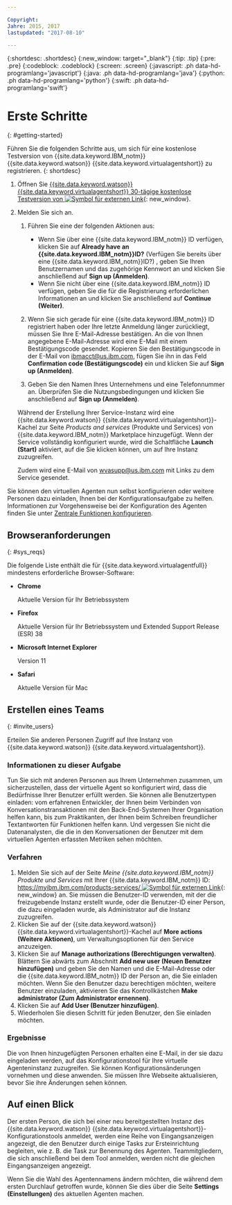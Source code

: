 ```yaml
---

Copyright:
Jahre: 2015, 2017
lastupdated: "2017-08-10"

---
```


{:shortdesc: .shortdesc}
{:new_window: target="_blank"}
{:tip: .tip}
{:pre: .pre}
{:codeblock: .codeblock}
{:screen: .screen}
{:javascript: .ph data-hd-programlang='javascript'}
{:java: .ph data-hd-programlang='java'}
{:python: .ph data-hd-programlang='python'}
{:swift: .ph data-hd-programlang='swift'}

# Erste Schritte 
{: #getting-started}

Führen Sie die folgenden Schritte aus, um sich für eine kostenlose Testversion von {{site.data.keyword.IBM_notm}} {{site.data.keyword.watson}} {{site.data.keyword.virtualagentshort}} zu registrieren.
{: shortdesc}

1.  Öffnen Sie [{{site.data.keyword.watson}} {{site.data.keyword.virtualagentshort}} 30-tägige kostenlose Testversion von ![Symbol für externen Link](../../icons/launch-glyph.svg "Symbol für externen Link")](https://www.ibm.com/account/us-en/signup/register.html?a=MzAyNjcwOWQtNWMwMy00&amp;ctx=C001&amp;cc=us&amp;lc=en&amp;trial=yes&amp;quantity=1&amp;catalogName=Master&amp;partNumber=WT_TRIAL&amp;siteID=ECOM&amp;cm_mc_uid=15805692529414733586057&amp;cm_mc_sid_50200000=1473966654 "Symbol für externen Link"){: new_window}.
1.  Melden Sie sich an.

    1.  Führen Sie eine der folgenden Aktionen aus:

        - Wenn Sie über eine {{site.data.keyword.IBM_notm}} ID verfügen, klicken Sie auf **Already have an {{site.data.keyword.IBM_notm}}ID?** (Verfügen Sie bereits über eine {{site.data.keyword.IBM_notm}}ID?) , geben Sie Ihren Benutzernamen und das zugehörige Kennwort an und klicken Sie anschließend auf **Sign up (Anmelden)**.
        - Wenn Sie nicht über eine {{site.data.keyword.IBM_notm}} ID verfügen, geben Sie die für die Registrierung erforderlichen Informationen an und klicken Sie anschließend auf **Continue (Weiter)**.

    1.  Wenn Sie sich gerade für eine {{site.data.keyword.IBM_notm}} ID registriert haben oder Ihre letzte Anmeldung länger zurückliegt, müssen Sie Ihre E-Mail-Adresse bestätigen. An die von Ihnen angegebene E-Mail-Adresse wird eine E-Mail mit einem Bestätigungscode gesendet. Kopieren Sie den Bestätigungscode in der E-Mail von ibmacct@us.ibm.com, fügen Sie ihn in das Feld **Confirmation code (Bestätigungscode)** ein und klicken Sie auf **Sign up (Anmelden)**.
    1.  Geben Sie den Namen Ihres Unternehmens und eine Telefonnummer an. Überprüfen Sie die Nutzungsbedingungen und klicken Sie anschließend auf **Sign up (Anmelden)**.

    Während der Erstellung Ihrer Service-Instanz wird eine {{site.data.keyword.watson}} {{site.data.keyword.virtualagentshort}}-Kachel zur Seite *Products and services* (Produkte und Services) von {{site.data.keyword.IBM_notm}} Marketplace hinzugefügt. Wenn der Service vollständig konfiguriert wurde, wird die Schaltfläche **Launch (Start)** aktiviert, auf die Sie klicken können, um auf Ihre Instanz zuzugreifen.

    Zudem wird eine E-Mail von wvasupp@us.ibm.com mit Links zu dem Service gesendet.

Sie können den virtuellen Agenten nun selbst konfigurieren oder weitere Personen dazu einladen, Ihnen bei der Konfigurationsaufgabe zu helfen. Informationen zur Vorgehensweise bei der Konfiguration des Agenten finden Sie unter [Zentrale Funktionen konfigurieren](configure.html).

## Browseranforderungen 
{: #sys_reqs}

Die folgende Liste enthält die für {{site.data.keyword.virtualagentfull}} mindestens erforderliche Browser-Software:

- **Chrome**

    Aktuelle Version für Ihr Betriebssystem

- **Firefox**

    Aktuelle Version für Ihr Betriebssystem und Extended Support Release (ESR) 38

- **Microsoft Internet Explorer**

    Version 11

- **Safari**

    Aktuelle Version für Mac

## Erstellen eines Teams 
{: #invite_users}

Erteilen Sie anderen Personen Zugriff auf Ihre Instanz von {{site.data.keyword.watson}} {{site.data.keyword.virtualagentshort}}.

### Informationen zu dieser Aufgabe

Tun Sie sich mit anderen Personen aus Ihrem Unternehmen zusammen, um sicherzustellen, dass der virtuelle Agent so konfiguriert wird, dass die Bedürfnisse Ihrer Benutzer erfüllt werden. Sie können alle Benutzertypen einladen: vom erfahrenen Entwickler, der Ihnen beim Verbinden von Konversationstransaktionen mit den Back-End-Systemen Ihrer Organisation helfen kann, bis zum Praktikanten, der Ihnen beim Schreiben freundlicher Textantworten für Funktionen helfen kann. Und vergessen Sie nicht die Datenanalysten, die die in den Konversationen der Benutzer mit dem virtuellen Agenten erfassten Metriken sehen möchten.

### Verfahren

1.  Melden Sie sich auf der Seite *Meine {{site.data.keyword.IBM_notm}} Produkte und Services* mit Ihrer {{site.data.keyword.IBM_notm}} ID: [https://myibm.ibm.com/products-services/ ![Symbol für externen Link](../../icons/launch-glyph.svg "Symbol für externen Link")](https://myibm.ibm.com/products-services/ "Symbol für externen Link"){: new_window} an. Sie müssen die Benutzer-ID verwenden, mit der die freizugebende Instanz erstellt wurde, oder die Benutzer-ID einer Person, die dazu eingeladen wurde, als Administrator auf die Instanz zuzugreifen.
1.  Klicken Sie auf der {{site.data.keyword.watson}} {{site.data.keyword.virtualagentshort}}-Kachel auf **More actions (Weitere Aktionen)**, um Verwaltungsoptionen für den Service anzuzeigen.
1.  Klicken Sie auf **Manage authorizations (Berechtigungen verwalten)**. Blättern Sie abwärts zum Abschnitt **Add new user (Neuen Benutzer hinzufügen)** und geben Sie den Namen und die E-Mail-Adresse oder die {{site.data.keyword.IBM_notm}} ID der Person an, die Sie einladen möchten. Wenn Sie den Benutzer dazu berechtigen möchten, weitere Benutzer einzuladen, aktivieren Sie das Kontrollkästchen **Make administrator (Zum Administrator ernennen)**.
1.  Klicken Sie auf **Add User (Benutzer hinzufügen)**.
1.  Wiederholen Sie diesen Schritt für jeden Benutzer, den Sie einladen möchten.

### Ergebnisse

Die von Ihnen hinzugefügten Personen erhalten eine E-Mail, in der sie dazu eingeladen werden, auf das Konfigurationstool für Ihre virtuelle Agenteninstanz zuzugreifen. Sie können Konfigurationsänderungen vornehmen und diese anwenden. Sie müssen Ihre Webseite aktualisieren, bevor Sie ihre Änderungen sehen können.

## Auf einen Blick

Der ersten Person, die sich bei einer neu bereitgestellten Instanz des {{site.data.keyword.watson}} {{site.data.keyword.virtualagentshort}}-Konfigurationstools anmeldet, werden eine Reihe von Eingangsanzeigen angezeigt, die den Benutzer durch einige Tasks zur Ersteinrichtung begleiten, wie z. B. die Task zur Benennung des Agenten. Teammitgliedern, die sich anschließend bei dem Tool anmelden, werden nicht die gleichen Eingangsanzeigen angezeigt.

Wenn Sie die Wahl des Agentennamens ändern möchten, die während dem ersten Durchlauf getroffen wurde, können Sie dies über die Seite **Settings (Einstellungen)** des aktuellen Agenten machen.

